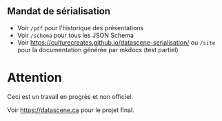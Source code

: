 ## Mandat de sérialisation

- Voir `/pdf` pour l'historique des présentations
- Voir `/schema` pour tous les JSON Schema
- Voir https://culturecreates.github.io/datascene-serialisation/ ou `/site` pour la documentation générée par mkdocs (test partiel)


# Attention
Ceci est un travail en progrès et non officiel.

Voir https://datascene.ca pour le projet final.

